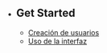 - ## Get Started
    - [Creación de usuarios](/{{route}}/{{version}}/usuarios)
    - [Uso de la interfaz](/{{route}}/{{version}}/interfaz)
